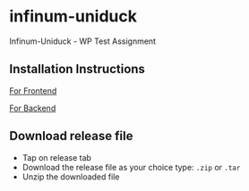 # infinum-uniduck
Infinum-Uniduck - WP Test Assignment

## Installation Instructions
[For Frontend](https://github.com/rabinrai44/infinum-uniduck/blob/dev/frontend/README.md)

[For Backend](https://github.com/rabinrai44/infinum-uniduck/blob/dev/backend/README.md)

## Download release file

* Tap on release tab
* Download the release file as your choice type: `.zip` or `.tar`
* Unzip the downloaded file
